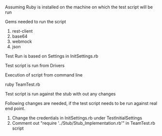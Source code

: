 Assuming Ruby is installed on the machine on which the test script will be run

Gems needed to run the script

1. rest-client
2. base64
3. webmock
4. json

Test Run is based on Settings in InitSettings.rb 

Test script is run from Drivers

Execution of script from command line

ruby TeamTest.rb

Test script is run against the stub with out any changes

Following changes are needed, if the test script needs to be run against real end point.

1. Change the credentials in InitSettings.rb under TestInitialSettings
2. Comment out "require '../Stub/Stub_Implementation.rb'" in TeamTest.rb script
